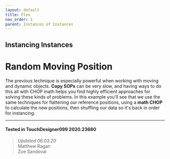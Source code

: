 ```yaml
---
layout: default
title: Flex
nav_order: 1
parent: Instances of Instances
---
```



## Instancing Instances
# Random Moving Position

The previous technique is especially powerful when working with moving and dynamic objects. **Copy SOPs** can be very slow, and having ways to do this all with CHOP math helps you find highly efficient approaches for solving these kinds of problems. In this example you'll see that we use the same techniques for flattening our reference positions, using a **math CHOP** to calculate the new positions, then shuffling our data so it's back in order for instancing. 

---

#### Tested in TouchDesigner099 2020.23680 
>*Updated 06.03.20*  
Matthew Ragan  
Zoe Sandoval  